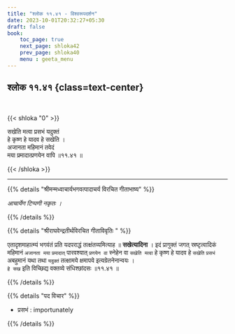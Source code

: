 ```yaml
---
title: "श्लोक ११.४१ - विश्वरूपदर्शन"
date: 2023-10-01T20:32:27+05:30
draft: false
book:
    toc_page: true
    next_page: shloka42
    prev_page: shloka40
    menu : geeta_menu
---
```



## श्लोक ११.४१ {class=text-center}

<br/>

{{< shloka  "0"  >}}

सखेति मत्वा प्रसभं यदुक्तं  
हे कृष्ण हे यादव हे सखेति ।    
अजानता महिमानं तवेदं  
मया प्रमादात्प्रणयेन वापि ॥११.४१ ॥

{{< /shloka >}}

---

{{% details "श्रीमन्मध्वाचार्यभगवत्पादाचर्य विरचित  गीताभाष्य" %}}

*आचार्येण टिप्पणी नकृतः ।*

{{% /details %}}


{{% details "श्रीराघवेन्द्रतीर्थविरचित गीताविवृतिः " %}}

एतादृशमाहात्म्यं भगवंतं प्रति यदपराद्धं 
तत्क्षंतव्यमित्याह ॥ **सखेत्यादिना** । 
इदं प्रागुक्तं जगत् स्रष्टृत्वादिकं महिमानं 
`अजानता मया` `प्रमादात्` पारवश्यात् 
`प्रणयेन वा` स्नेहेन वा `सखेति मत्वा` 
हे कृष्ण हे यादव हे `सखेति`
`प्रसभं` अबहुमानं यथा तथा `यदुक्तं` तत्क्षामये 
क्षमापये इत्यग्रेतनेनान्वयः ।   
`हे सख` इति विच्छिद्य वक्तव्ये संधिश्छांदसः ॥११.४१ ॥

{{% /details %}}


{{% details "पद विचार" %}}

- प्रसभं : importunately

{{% /details %}}
